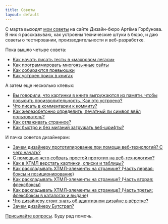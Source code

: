 ```yaml
---
title: Советы
layout: default
---
```


С марта выходят [мои советы](https://bureau.ru/bb/soviet/polovnyov-kulmatov/) на сайте Дизайн-бюро Артёма Горбунова. В них я рассказываю, как устроены технические штуки в бюро, и даю советы о тестировании, производительности и веб-разработке.

Пока вышло четыре совета:

* [Как начать писать тесты в «махровом легаси»](https://bureau.ru/bb/soviet/20170511/)
* [Как программировать многоязычные сайты](https://bureau.ru/bb/soviet/20170427/)
* [Как собираются превьюшки](https://bureau.ru/bb/soviet/20170413/)
* [Как устроен поиск в книгах](https://bureau.ru/bb/soviet/20170330/)

А затем еще несколько клевых:

* [Вы говорили, что картинки в книге выгружаются из памяти, чтобы повысить производительность. Как это устроено?](https://bureau.ru/bb/soviet/20170629/)
* [Что писать в комментарии к коммиту?](https://bureau.ru/bb/soviet/20170713/)
* [Как железобетонно определить, печатный ли символ ввёл пользователь?](https://bureau.ru/bb/soviet/20171102/)
* [Как отлаживать странное?](https://bureau.ru/bb/soviet/20171207/)
* [Как быстро и без миганий загружать веб-шрифты?](https://bureau.ru/bb/soviet/20171221/)

И пачка советов дизайнерам:

* [Зачем дизайнеру прототипирование при помощи веб-технологий? С чего начать?](https://bureau.ru/bb/soviet/20170727/)
* [С помощью чего собрать простой прототип на веб-технологиях?](https://bureau.ru/bb/soviet/20170810/)
* [Как в ХТМЛ верстать картинки, списки и таблицы?](https://bureau.ru/bb/soviet/20170831/)
* [Как раскладывать ХТМЛ-элементы на странице? (Часть первая: боксы и позиционирование)](https://bureau.ru/bb/soviet/20170817/)
* [Как раскладывать ХТМЛ-элементы на странице? (Часть вторая: флексбоксы)](https://bureau.ru/bb/soviet/20170914/)
* [Как раскладывать ХТМЛ-элементы на странице? (Часть третья: флексбоксы в каталогах и выдаче)](https://bureau.ru/bb/soviet/20170928/)
* [Что дизайнеру стоит знать об адаптивном дизайне в вёрстке?](https://bureau.ru/bb/soviet/20171012/)
* [Зачем дизайнеру Бутстрап?](https://bureau.ru/bb/soviet/20171019/)

[Присылайте вопросы](https://bureau.ru/bb/soviet/ask/). Буду рад помочь.
